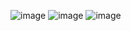 ![image](https://user-images.githubusercontent.com/64565005/171328206-61eb6819-06b0-4552-be8d-8dc0f8bc95e3.png)
![image](https://user-images.githubusercontent.com/64565005/171328245-f5e6e24b-9034-40f8-8454-8d8ba1d1af59.png)
![image](https://user-images.githubusercontent.com/64565005/171328258-2c2146e3-4f39-4d66-8daf-b960c7d613c8.png)
